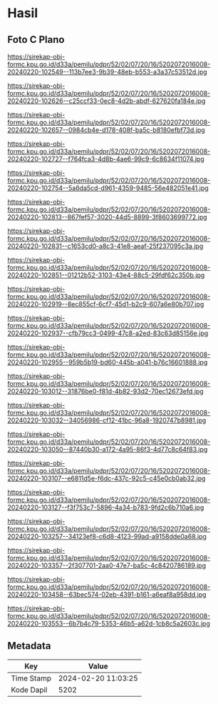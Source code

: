 # Hasil

## Foto C Plano

https://sirekap-obj-formc.kpu.go.id/d33a/pemilu/pdpr/52/02/07/20/16/5202072016008-20240220-102549--113b7ee3-9b39-48eb-b553-a3a37c53512d.jpg

https://sirekap-obj-formc.kpu.go.id/d33a/pemilu/pdpr/52/02/07/20/16/5202072016008-20240220-102626--c25ccf33-0ec8-4d2b-abdf-627620fa184e.jpg

https://sirekap-obj-formc.kpu.go.id/d33a/pemilu/pdpr/52/02/07/20/16/5202072016008-20240220-102657--0984cb4e-d178-408f-ba5c-b8180efbf73d.jpg

https://sirekap-obj-formc.kpu.go.id/d33a/pemilu/pdpr/52/02/07/20/16/5202072016008-20240220-102727--f764fca3-4d8b-4ae6-99c9-6c8634f11074.jpg

https://sirekap-obj-formc.kpu.go.id/d33a/pemilu/pdpr/52/02/07/20/16/5202072016008-20240220-102754--5a6da5cd-d961-4359-9485-56e482051e41.jpg

https://sirekap-obj-formc.kpu.go.id/d33a/pemilu/pdpr/52/02/07/20/16/5202072016008-20240220-102813--867fef57-3020-44d5-8899-3f8603699772.jpg

https://sirekap-obj-formc.kpu.go.id/d33a/pemilu/pdpr/52/02/07/20/16/5202072016008-20240220-102831--c1653cd0-a8c3-41e8-aeaf-25f237095c3a.jpg

https://sirekap-obj-formc.kpu.go.id/d33a/pemilu/pdpr/52/02/07/20/16/5202072016008-20240220-102851--01212b52-3103-43e4-88c5-29fdf62c350b.jpg

https://sirekap-obj-formc.kpu.go.id/d33a/pemilu/pdpr/52/02/07/20/16/5202072016008-20240220-102919--8ec855cf-6cf7-45d1-b2c9-607a6e80b707.jpg

https://sirekap-obj-formc.kpu.go.id/d33a/pemilu/pdpr/52/02/07/20/16/5202072016008-20240220-102937--cfb79cc3-0499-47c8-a2ed-83c63d85156e.jpg

https://sirekap-obj-formc.kpu.go.id/d33a/pemilu/pdpr/52/02/07/20/16/5202072016008-20240220-102955--959b5b19-bd60-445b-a041-b76c16601888.jpg

https://sirekap-obj-formc.kpu.go.id/d33a/pemilu/pdpr/52/02/07/20/16/5202072016008-20240220-103012--31876be0-f81d-4b82-93d2-70ec12673efd.jpg

https://sirekap-obj-formc.kpu.go.id/d33a/pemilu/pdpr/52/02/07/20/16/5202072016008-20240220-103032--34056986-cf12-41bc-96a8-1920747b8981.jpg

https://sirekap-obj-formc.kpu.go.id/d33a/pemilu/pdpr/52/02/07/20/16/5202072016008-20240220-103050--87440b30-a172-4a95-86f3-4d77c8c64f83.jpg

https://sirekap-obj-formc.kpu.go.id/d33a/pemilu/pdpr/52/02/07/20/16/5202072016008-20240220-103107--e6811d5e-f6dc-437c-92c5-c45e0cb0ab32.jpg

https://sirekap-obj-formc.kpu.go.id/d33a/pemilu/pdpr/52/02/07/20/16/5202072016008-20240220-103127--f3f753c7-5896-4a34-b783-9fd2c6b710a6.jpg

https://sirekap-obj-formc.kpu.go.id/d33a/pemilu/pdpr/52/02/07/20/16/5202072016008-20240220-103257--34123ef8-c6d8-4123-99ad-a9158dde0a68.jpg

https://sirekap-obj-formc.kpu.go.id/d33a/pemilu/pdpr/52/02/07/20/16/5202072016008-20240220-103357--2f307701-2aa0-47e7-ba5c-4c8420786189.jpg

https://sirekap-obj-formc.kpu.go.id/d33a/pemilu/pdpr/52/02/07/20/16/5202072016008-20240220-103458--63bec574-02eb-4391-b161-a6eaf8a958dd.jpg

https://sirekap-obj-formc.kpu.go.id/d33a/pemilu/pdpr/52/02/07/20/16/5202072016008-20240220-103553--6b7b4c79-5353-46b5-a62d-1cb8c5a2603c.jpg


## Metadata

| Key        | Value               |
| ---------- | ------------------- |
| Time Stamp | 2024-02-20 11:03:25 |
| Kode Dapil | 5202                |



